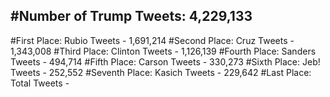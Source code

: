 #Number of Trump Tweets: 4,229,133
---
#First Place: Rubio Tweets - 1,691,214
#Second Place: Cruz Tweets - 1,343,008
#Third Place: Clinton Tweets - 1,126,139
#Fourth Place: Sanders Tweets - 494,714
#Fifth Place: Carson Tweets - 330,273
#Sixth Place: Jeb! Tweets - 252,552
#Seventh Place: Kasich Tweets - 229,642
#Last Place: Total Tweets -  
